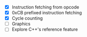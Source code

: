 - [x] Instruction fetching from opcode
- [x] 0xCB prefixed instruction fetching
- [x] Cycle counting
- [ ] Graphics
- [ ] Explore C++'s reference feature